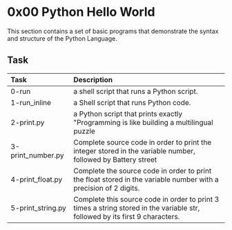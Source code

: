 # 0x00 Python Hello World
This section contains a set of basic programs that demonstrate the syntax and structure of the Python Language.
## Task
| Task | Description |
|:--|:--|
| 0-run | a shell script that runs a Python script. |
| 1-run_inline | a Shell script that runs Python code. |
| 2-print.py |  a Python script that prints exactly "Programming is like building a multilingual puzzle |
| 3-print_number.py | Complete source code in order to print the integer stored in the variable number, followed by Battery street |
| 4-print_float.py | Complete the source code in order to print the float stored in the variable number with a precision of 2 digits. |
| 5-print_string.py | Complete this source code in order to print 3 times a string stored in the variable str, followed by its first 9 characters. |
